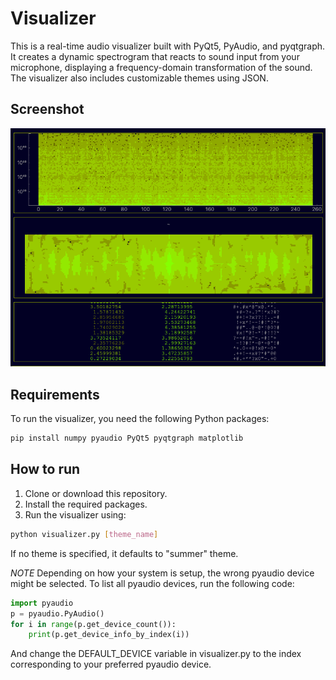 # Visualizer
This is a real-time audio visualizer built with PyQt5, PyAudio, and pyqtgraph. It creates a dynamic spectrogram that reacts to sound input from your microphone, displaying a frequency-domain transformation of the sound. The visualizer also includes customizable themes using JSON. 

## Screenshot
![image](image.png "Image")

## Requirements
To run the visualizer, you need the following Python packages:

```bash
pip install numpy pyaudio PyQt5 pyqtgraph matplotlib
```
## How to run
1. Clone or download this repository.
2. Install the required packages.
3. Run the visualizer using:

```bash
python visualizer.py [theme_name]
```

If no theme is specified, it defaults to "summer" theme.

*NOTE* Depending on how your system is setup, the wrong pyaudio device might be selected. To list all pyaudio devices, run the following code:
```python
import pyaudio
p = pyaudio.PyAudio()
for i in range(p.get_device_count()):
    print(p.get_device_info_by_index(i))

```
And change the DEFAULT_DEVICE variable in visualizer.py to the index corresponding to your preferred pyaudio device.
